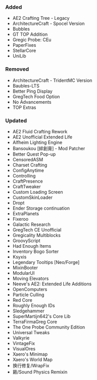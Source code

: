 ### Added
- AE2 Crafting Tree - Legacy
- ArchitectureCraft - Spocel Version
- Bubbles
- GT TOP Addition
- Gregic Probe: CEu
- PaperFixes
- StellarCore
- UniLib

### Removed
- ArchitectureCraft - TridentMC Version
- Baubles-LTS
- Better Ping Display
- GregTech Food Option
- No Advancements
- TOP Extras

### Updated
- AE2 Fluid Crafting Rework
- AE2 Unofficial Extended Life
- Alfheim Lighting Engine
- Bansoukou [絆創膏] - Mod Patcher
- Better Quest Pop-up
- CensoredASM
- Charset Crafting
- ConfigAnytime
- Controlling
- CraftPresence
- CraftTweaker
- Custom Loading Screen
- CustomSkinLoader
- Dropt
- Ender Storage continuation
- ExtraPlanets
- Fixeroo
- Galactic Research
- GregTech CE Unofficial
- Gregicality Multiblocks
- GroovyScript
- Had Enough Items
- Inventory Bogo Sorter
- Ksyxis
- Legendary Tooltips [Neo/Forge]
- MixinBooter
- ModularUI
- Moving Elevators
- Neeve's AE2: Extended Life Additions
- OpenComputers
- Particle Culling
- Red Core
- Roughly Enough IDs
- Sledgehammer
- SuperMartijn642's Core Lib
- TerraFirmaGreg Core
- The One Probe Community Edition
- Universal Tweaks
- Valkyrie
- VintageFix
- VisualOres
- Xaero's Minimap
- Xaero's World Map
- 换行修复/WrapFix
- 籁/Sound Physics Remixin
